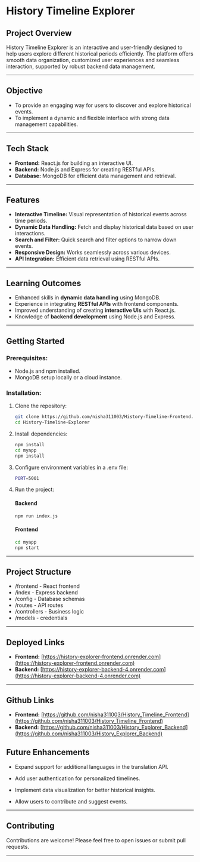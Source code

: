 # History Timeline Explorer

## Project Overview
History Timeline Explorer is an interactive and user-friendly designed to help users explore different historical periods efficiently. The platform offers smooth data organization, customized user experiences and seamless interaction, supported by robust backend data management.

---

## Objective
- To provide an engaging way for users to discover and explore historical events.
- To implement a dynamic and flexible interface with strong data management capabilities.

---

## Tech Stack
- **Frontend:** React.js for building an interactive UI.
- **Backend:** Node.js and Express for creating RESTful APIs.
- **Database:** MongoDB for efficient data management and retrieval.

---

## Features
- **Interactive Timeline:** Visual representation of historical events across time periods.
- **Dynamic Data Handling:** Fetch and display historical data based on user interactions.
- **Search and Filter:** Quick search and filter options to narrow down events.
- **Responsive Design:** Works seamlessly across various devices.
- **API Integration:** Efficient data retrieval using RESTful APIs.

---

## Learning Outcomes
- Enhanced skills in **dynamic data handling** using MongoDB.
- Experience in integrating **RESTful APIs** with frontend components.
- Improved understanding of creating **interactive UIs** with React.js.
- Knowledge of **backend development** using Node.js and Express.

---

## Getting Started

### Prerequisites:
- Node.js and npm installed.
- MongoDB setup locally or a cloud instance.

### Installation:
1. Clone the repository:
   ```bash
   git clone https://github.com/nisha311003/History-Timeline-Frontend.git
   cd History-Timeline-Explorer
   ```
2. Install dependencies:
   ```bash
   npm install
   cd myapp
   npm install
   ```
3. Configure environment variables in a .env file:
   ```bash
   PORT=5001
   ```
4. Run the project:
   #### Backend
   ```bash
   npm run index.js
   ```
   #### Frontend
   ```bash
   cd myapp
   npm start
   ```

---

## Project Structure
- /frontend - React frontend
- /index - Express backend
- /config - Database schemas
- /routes - API routes
- /controllers - Business logic
- /models - credentials

---


## Deployed Links
- **Frontend:** [https://history-explorer-frontend.onrender.com](https://history-explorer-frontend.onrender.com)
- **Backend:** [https://history-explorer-backend-4.onrender.com](https://history-explorer-backend-4.onrender.com)
  
---

## Github Links
- **Frontend:** [https://github.com/nisha311003/History_Timeline_Frontend](https://github.com/nisha311003/History_Timeline_Frontend)
- **Backend:** [https://github.com/nisha311003/History_Explorer_Backend](https://github.com/nisha311003/History_Explorer_Backend)

## Future Enhancements
- Expand support for additional languages in the translation API.

- Add user authentication for personalized timelines.

- Implement data visualization for better historical insights.

- Allow users to contribute and suggest events.

---

## Contributing
Contributions are welcome! Please feel free to open issues or submit pull requests.

---


